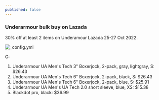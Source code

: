 ```yaml
---
published: false
---
```

### Underarmour bulk buy on Lazada

30% off at least 2 items on Underamour Lazada 25-27 Oct 2022.

![_config.yml]({{site.baseurl}}/images/apparel1.png)

G:
1. Underarmour UA Men's Tech 3" Boxerjock, 2-pack, gray, lightgray, S: $26.43
2. Underarmour UA Men's Tech 6" Boxerjock, 2-pack, black, S: $26.43
3. Underarmour UA Men's Tech 6" Boxerjock, 2-pack, blue, S: $25.91
4. Underarmour UA Men's UA Tech 2.0 short sleeve, blue, XS: $15.38
5. Blackdot pro, black: $36.99






